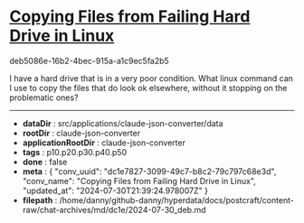 # [Copying Files from Failing Hard Drive in Linux](https://claude.ai/chat/dc1e7827-3099-49c7-b8c2-79c797c68e3d)

deb5086e-16b2-4bec-915a-a1c9ec5fa2b5

I have a hard drive that is in a very poor condition. What linux command can I use to copy the files that do look ok elsewhere, without it stopping on the problematic ones?

---

* **dataDir** : src/applications/claude-json-converter/data
* **rootDir** : claude-json-converter
* **applicationRootDir** : claude-json-converter
* **tags** : p10.p20.p30.p40.p50
* **done** : false
* **meta** : {
  "conv_uuid": "dc1e7827-3099-49c7-b8c2-79c797c68e3d",
  "conv_name": "Copying Files from Failing Hard Drive in Linux",
  "updated_at": "2024-07-30T21:39:24.978007Z"
}
* **filepath** : /home/danny/github-danny/hyperdata/docs/postcraft/content-raw/chat-archives/md/dc1e/2024-07-30_deb.md